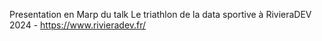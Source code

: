 Presentation en Marp du talk Le triathlon de la data sportive à RivieraDEV 2024 - https://www.rivieradev.fr/
